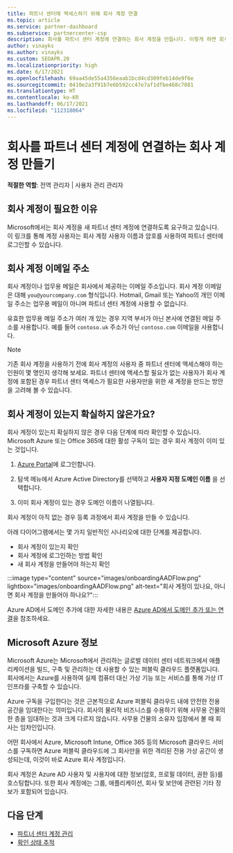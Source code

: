 ```yaml
---
title: 파트너 센터에 액세스하기 위해 회사 계정 연결
ms.topic: article
ms.service: partner-dashboard
ms.subservice: partnercenter-csp
description: 회사를 파트너 센터 계정에 연결하는 회사 계정을 만듭니다. 이렇게 하면 회사 직원이 파트너 센터에 액세스할 수 있습니다.
author: vinayks
ms.author: vinayks
ms.custom: SEOAPR.20
ms.localizationpriority: high
ms.date: 6/17/2021
ms.openlocfilehash: 69aa45de55a4356eaab1bcd4cd309feb14de9f6e
ms.sourcegitcommit: 0410e2a3f91b7e6b592cc47e7af1dfbe468c7881
ms.translationtype: HT
ms.contentlocale: ko-KR
ms.lasthandoff: 06/17/2021
ms.locfileid: "112318064"
---
```

# <a name="create-a-work-account-that-links-your-company-to-your-partner-center-account"></a>회사를 파트너 센터 계정에 연결하는 회사 계정 만들기

**적절한 역할**: 전역 관리자 | 사용자 관리 관리자

## <a name="why-you-need-a-work-account"></a>회사 계정이 필요한 이유

Microsoft에서는 회사 계정을 새 파트너 센터 계정에 연결하도록 요구하고 있습니다. 이 링크를 통해 계정 사용자는 회사 계정 사용자 이름과 암호를 사용하여 파트너 센터에 로그인할 수 있습니다.

## <a name="the-work-account-email-address"></a>회사 계정 이메일 주소

회사 계정이나 업무용 메일은 회사에서 제공하는 이메일 주소입니다. 회사 계정 이메일은 대해 `you@yourcompany.com` 형식입니다. Hotmail, Gmail 또는 Yahoo의 개인 이메일 주소는 업무용 메일이 아니며 파트너 센터 계정에 사용할 수 없습니다.

유효한 업무용 메일 주소가 여러 개 있는 경우 지역 부서가 아닌 본사에 연결된 메일 주소를 사용합니다. 예를 들어 `contoso.uk` 주소가 아닌 `contoso.com` 이메일을 사용합니다.

> [!NOTE]  
> 기존 회사 계정을 사용하기 전에 회사 계정의 사용자 중 파트너 센터에 액세스해야 하는 인원이 몇 명인지 생각해 보세요. 파트너 센터에 액세스할 필요가 없는 사용자가 회사 계정에 포함된 경우 파트너 센터 액세스가 필요한 사용자만을 위한 새 계정을 만드는 방안을 고려해 볼 수 있습니다.

## <a name="not-sure-if-your-company-already-has-a-work-account"></a>회사 계정이 있는지 확실하지 않은가요?

회사 계정이 있는지 확실하지 않은 경우 다음 단계에 따라 확인할 수 있습니다. Microsoft Azure 또는 Office 365에 대한 활성 구독이 있는 경우 회사 계정이 이미 있는 것입니다.

1. [Azure Portal](https://portal.azure.com)에 로그인합니다.

2. 탐색 메뉴에서 Azure Active Directory를 선택하고 **사용자 지정 도메인 이름** 을 선택합니다.

3. 이미 회사 계정이 있는 경우 도메인 이름이 나열됩니다.

회사 계정이 아직 없는 경우 등록 과정에서 회사 계정을 만들 수 있습니다.

아래 다이어그램에서는 몇 가지 일반적인 시나리오에 대한 단계를 제공합니다.

- 회사 계정이 있는지 확인
- 회사 계정에 로그인하는 방법 확인
- 새 회사 계정을 만들어야 하는지 확인

:::image type="content" source="images/onboardingAADFlow.png" lightbox="images/onboardingAADFlow.png" alt-text="회사 계정이 있나요, 아니면 회사 계정을 만들어야 하나요?":::

Azure AD에서 도메인 추가에 대한 자세한 내용은 [Azure AD에서 도메인 추가 또는 연결](/azure/active-directory/active-directory-add-domain)을 참조하세요.

## <a name="about-microsoft-azure"></a>Microsoft Azure 정보

Microsoft Azure는 Microsoft에서 관리하는 글로벌 데이터 센터 네트워크에서 애플리케이션을 빌드, 구축 및 관리하는 데 사용할 수 있는 퍼블릭 클라우드 플랫폼입니다. 회사에서는 Azure를 사용하여 실제 컴퓨터 대신 가상 기능 또는 서비스를 통해 가상 IT 인프라를 구축할 수 있습니다.

Azure 구독을 구입한다는 것은 근본적으로 Azure 퍼블릭 클라우드 내에 안전한 전용 공간을 임대한다는 의미입니다. 회사의 물리적 비즈니스를 수용하기 위해 사무용 건물의 한 층을 임대하는 것과 크게 다르지 않습니다. 사무용 건물의 소유자 입장에서 볼 때 회사는 임차인입니다.

어떤 회사에서 Azure, Microsoft Intune, Office 365 등의 Microsoft 클라우드 서비스를 구독하면 Azure 퍼블릭 클라우드에 그 회사만을 위한 격리된 전용 가상 공간이 생성되는데, 이것이 바로 Azure 회사 계정입니다.

회사 계정은 Azure AD 사용자 및 사용자에 대한 정보(암호, 프로필 데이터, 권한 등)를 호스팅합니다. 또한 회사 계정에는 그룹, 애플리케이션, 회사 및 보안에 관련된 기타 정보가 포함되어 있습니다.

## <a name="next-steps"></a>다음 단계

- [파트너 센터 계정 관리](partner-center-account-setup.md)
- [확인 상태 추적](verification-responses.md)
